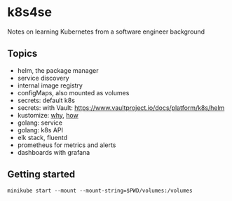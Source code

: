 # k8s4se
Notes on learning Kubernetes from a software engineer background

## Topics

- helm, the package manager
- service discovery
- internal image registry
- configMaps, also mounted as volumes
- secrets: default k8s
- secrets: with Vault: https://www.vaultproject.io/docs/platform/k8s/helm
- kustomize: [why](https://kubernetes.io/blog/2018/05/29/introducing-kustomize-template-free-configuration-customization-for-kubernetes/), [how](https://kubernetes.io/docs/tasks/manage-kubernetes-objects/kustomization/)
- golang: service
- golang: k8s API
- elk stack, fluentd
- prometheus for metrics and alerts
- dashboards with grafana

## Getting started

    minikube start --mount --mount-string=$PWD/volumes:/volumes

